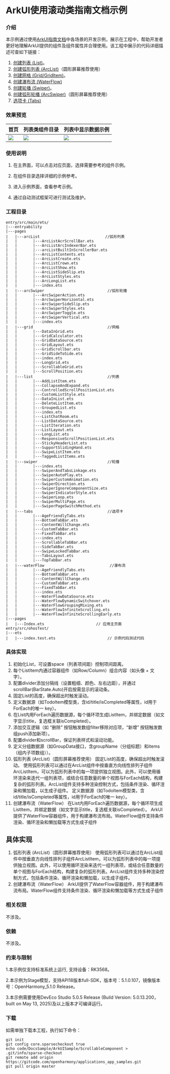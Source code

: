 # ArkUI使用滚动类指南文档示例

### 介绍

本示例通过使用[ArkUI指南文档](https://gitcode.com/openharmony/docs/tree/master/zh-cn/application-dev/ui)中各场景的开发示例，展示在工程中，帮助开发者更好地理解ArkUI提供的组件及组件属性并合理使用。该工程中展示的代码详细描述可查如下链接：

1. [创建列表 (List)](https://gitcode.com/openharmony/docs/blob/OpenHarmony-5.1.0-Release/zh-cn/application-dev/ui/arkts-layout-development-create-list.md)。
2. [创建弧形列表 (ArcList)](https://gitcode.com/openharmony/docs/blob/OpenHarmony-5.1.0-Release/zh-cn/application-dev/ui/arkts-layout-development-create-arclist.md)（圆形屏幕推荐使用）
3. [创建网格 (Grid/GridItem)](https://gitcode.com/openharmony/docs/blob/OpenHarmony-5.1.0-Release/zh-cn/application-dev/ui/arkts-layout-development-create-grid.md)。
4. [创建瀑布流 (WaterFlow)](https://gitcode.com/openharmony/docs/blob/OpenHarmony-5.1.0-Release/zh-cn/application-dev/ui/arkts-layout-development-create-waterflow.md)
5. [创建轮播 (Swiper)](https://gitcode.com/openharmony/docs/blob/OpenHarmony-5.1.0-Release/zh-cn/application-dev/ui/arkts-layout-development-create-looping.md)。
6. [创建弧形轮播 (ArcSwiper)](https://gitcode.com/openharmony/docs/blob/OpenHarmony-5.1.0-Release/zh-cn/application-dev/ui/arkts-layout-development-arcswiper.md)（圆形屏幕推荐使用）
7. [选项卡 (Tabs)](https://gitcode.com/openharmony/docs/blob/OpenHarmony-5.1.0-Release/zh-cn/application-dev/ui/arkts-navigation-tabs.md)
### 效果预览

| 首页                                 | 列表类组件目录                            | 列表中显示数据示例                            |
|------------------------------------|------------------------------------|------------------------------------|
| ![](screenshots/device/image1.png) | ![](screenshots/device/image2.png) | ![](screenshots/device/image3.png) |

### 使用说明

1. 在主界面，可以点击对应页面，选择需要参考的组件示例。

2. 在组件目录选择详细的示例参考。

3. 进入示例界面，查看参考示例。

4. 通过自动测试框架可进行测试及维护。

### 工程目录
```
entry/src/main/ets/
|---entryability
|---pages
|   |---arcList                             //弧形列表  
|   |       |---ArcListAcrScrollBar.ets
|   |       |---ArcListArcIndexerBar.ets
|   |       |---arcListBuiltInScrollerBar.ets
|   |       |---ArcListContents.ets
|   |       |---ArcListCreate.ets
|   |       |---ArcListCrown.ets
|   |       |---ArcListShow.ets
|   |       |---ArcListSideSlip.ets
|   |       |---ArcListStyles.ets
|   |       |---ArcLongList.ets
|   |       |---index.ets
|   |---arcSwiper                            //弧形轮播 
|   |       |---ArcSwiperAction.ets
|   |       |---ArcSwiperHorizontal.ets
|   |       |---ArcSwiperSideSlip.ets
|   |       |---ArcSwiperStyles.ets
|   |       |---ArcSwiperToggle.ets
|   |       |---ArcSwiperVertical.ets
|   |       |---index.ets
|   |---grid                                 //网格  
|   |       |---DataInGrid.ets
|   |       |---GridCalculator.ets
|   |       |---GridDataSource.ets
|   |       |---GridLayout.ets
|   |       |---GridScrollbar.ets
|   |       |---GridSideToSide.ets
|   |       |---index.ets
|   |       |---LongGrid.ets
|   |       |---ScrollableGrid.ets
|   |       |---ScrollPosition.ets
|   |---list                                 //列表
|   |       |---AddListItem.ets
|   |       |---CollapseAndExpand.ets
|   |       |---ControlledScrollPositionList.ets
|   |       |---CustomListStyle.ets
|   |       |---DataInList.ets
|   |       |---DeleteListItem.ets
|   |       |---GroupedList.ets
|   |       |---index.ets
|   |       |---ListChatRoom.ets
|   |       |---ListDataSource.ets
|   |       |---ListIteration.ets
|   |       |---ListLayout.ets
|   |       |---LongList.ets
|   |       |---ResponsiveScrollPositionList.ets
|   |       |---StickyHeaderList.ets
|   |       |---SupportSlidingHand.ets
|   |       |---SwipeListItem.ets
|   |       |---TaggedListItems.ets
|   |---swiper                               //轮播
|   |       |---index.ets
|   |       |---SwiperAndTabsLinkage.ets
|   |       |---SwiperAutoPlay.ets
|   |       |---SwiperCustomAnimation.ets
|   |       |---SwiperDirection.ets
|   |       |---SwiperIgnoreComponentSize.ets
|   |       |---SwiperIndicatorStyle.ets
|   |       |---SwiperLoop.ets
|   |       |---SwiperMultiPage.ets
|   |       |---SwiperPageSwitchMethod.ets
|   |---tabs                                 //选项卡
|   |       |---AgeFriendlyTabs.ets  
|   |       |---BottomTabBar.ets
|   |       |---ContentWillChange.ets 
|   |       |---CustomTabBar.ets
|   |       |---FixedTabBar.ets
|   |       |---index.ets
|   |       |---ScrollableTabBar.ets
|   |       |---SideTabBar.ets
|   |       |---SwipeLockedTabBar.ets
|   |       |---TabsLayout.ets
|   |       |---TopTabBar.ets
|   |---waterFlow                             //瀑布流
|   |       |---AgeFriendlyTabs.ets  
|   |       |---BottomTabBar.ets
|   |       |---ContentWillChange.ets 
|   |       |---CustomTabBar.ets
|   |       |---FixedTabBar.ets
|   |       |---index.ets
|   |       |---WaterFlowDataSource.ets
|   |       |---WaterFlowDynamicSwitchover.ets
|   |       |---WaterFlowGroupingMixing.ets
|   |       |---WaterFlowInfiniteScrolling.ets
|   |       |---WaterFlowInfiniteScrollingEarly.ets   
|---pages
|   |---Index.ets                       // 应用主页面
entry/src/ohosTest/
|---ets
|   |---index.test.ets                       // 示例代码测试代码
```
### 具体实现

1. 初始化List，可设置space（列表项间距）控制项间距离。
2. 每个ListItem内通过容器组件（如Row/Column）组合内容（如头像 + 文字）。
3. 配置divider添加分隔线（设置粗细、颜色、左右边距），并通过scrollBar(BarState.Auto)开启按需显示的滚动条。
4. 固定List的高度，确保超出时触发滚动。
5. 定义数据源（如TodoItem模型类，含id/title/isCompleted等属性，id用于ForEach的唯一 key）。
6. 在List内用ForEach遍历数据源，每个循环项生成ListItem，并绑定数据（如文字显示title，复选框关联isCompleted）。
7. 添加交互逻辑（如 “删除” 按钮触发数组filter移除对应项，“新增” 按钮触发数组push添加新项）。
8. 配置divider和scrollBar，保证列表样式和滚动功能。
9. 定义分组数据源（如GroupData接口，含groupName（分组标题）和items（组内子项数组））。
10. 弧形列表 (ArcList)（圆形屏幕推荐使用） 
    固定List的高度，确保超出时触发滚动。
    使用弧形列表可以通过在ArcList组件中按垂直方向线性排列子组件ArcListItem，可以为弧形列表中的每一项提供独立视图。此外，可以使用循环渲染来迭代一组列表项，或结合任意数量的单个视图与ForEach结构，构建复杂的弧形列表。ArcList组件支持多种渲染控制方式，包括条件渲染、循环渲染和懒加载，以生成子组件。
    定义数据源（如TodoItem模型类，含id/title/isCompleted等属性，id用于ForEach的唯一 key）。
11. 创建瀑布流（WaterFlow）
    在List内用ForEach遍历数据源，每个循环项生成ListItem，并绑定数据（如文字显示title，复选框关联isCompleted）。
    ArkUI提供了WaterFlow容器组件，用于构建瀑布流布局。WaterFlow组件支持条件渲染、循环渲染和懒加载等方式生成子组件

## 具体实现

1. 弧形列表 (ArcList)（圆形屏幕推荐使用）
   使用弧形列表可以通过在ArcList组件中按垂直方向线性排列子组件ArcListItem，可以为弧形列表中的每一项提供独立视图。此外，可以使用循环渲染来迭代一组列表项，或结合任意数量的单个视图与ForEach结构，构建复杂的弧形列表。ArcList组件支持多种渲染控制方式，包括条件渲染、循环渲染和懒加载，以生成子组件。
2. 创建瀑布流（WaterFlow）
   ArkUI提供了WaterFlow容器组件，用于构建瀑布流布局。WaterFlow组件支持条件渲染、循环渲染和懒加载等方式生成子组件

### 相关权限

不涉及。

### 依赖

不涉及。

### 约束与限制

1.本示例仅支持标准系统上运行, 支持设备：RK3568。

2.本示例为Stage模型，支持API18版本full-SDK，版本号：5.1.0.107，镜像版本号：OpenHarmony_5.1.0 Release。

3.本示例需要使用DevEco Studio 5.0.5 Release (Build Version: 5.0.13.200， built on May 13, 2025)及以上版本才可编译运行。

### 下载

如需单独下载本工程，执行如下命令：

````
git init
git config core.sparsecheckout true
echo code/DocsSample/ArkUISample/ScrollableComponent > .git/info/sparse-checkout
git remote add origin https://gitcode.com/openharmony/applications_app_samples.git
git pull origin master
````